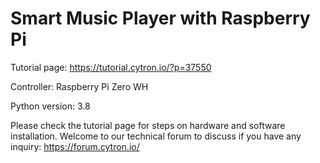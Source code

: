 # Smart Music Player with Raspberry Pi
Tutorial page: https://tutorial.cytron.io/?p=37550

Controller: Raspberry Pi Zero WH

Python version: 3.8

Please check the tutorial page for steps on hardware and software installation.
Welcome to our technical forum to discuss if you have any inquiry: https://forum.cytron.io/
